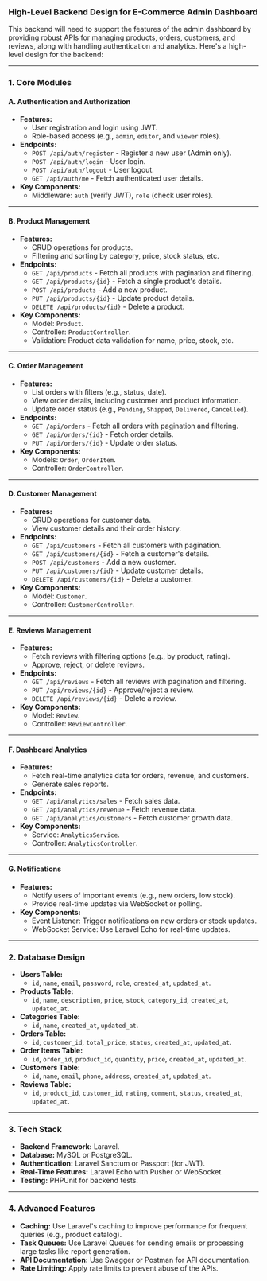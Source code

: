 ### **High-Level Backend Design for E-Commerce Admin Dashboard**

This backend will need to support the features of the admin dashboard by providing robust APIs for managing products, orders, customers, and reviews, along with handling authentication and analytics. Here's a high-level design for the backend:

---

### **1. Core Modules**
#### **A. Authentication and Authorization**
- **Features:**
  - User registration and login using JWT.
  - Role-based access (e.g., `admin`, `editor`, and `viewer` roles).
- **Endpoints:**
  - `POST /api/auth/register` - Register a new user (Admin only).
  - `POST /api/auth/login` - User login.
  - `POST /api/auth/logout` - User logout.
  - `GET /api/auth/me` - Fetch authenticated user details.
- **Key Components:**
  - Middleware: `auth` (verify JWT), `role` (check user roles).

---

#### **B. Product Management**
- **Features:**
  - CRUD operations for products.
  - Filtering and sorting by category, price, stock status, etc.
- **Endpoints:**
  - `GET /api/products` - Fetch all products with pagination and filtering.
  - `GET /api/products/{id}` - Fetch a single product's details.
  - `POST /api/products` - Add a new product.
  - `PUT /api/products/{id}` - Update product details.
  - `DELETE /api/products/{id}` - Delete a product.
- **Key Components:**
  - Model: `Product`.
  - Controller: `ProductController`.
  - Validation: Product data validation for name, price, stock, etc.

---

#### **C. Order Management**
- **Features:**
  - List orders with filters (e.g., status, date).
  - View order details, including customer and product information.
  - Update order status (e.g., `Pending`, `Shipped`, `Delivered`, `Cancelled`).
- **Endpoints:**
  - `GET /api/orders` - Fetch all orders with pagination and filtering.
  - `GET /api/orders/{id}` - Fetch order details.
  - `PUT /api/orders/{id}` - Update order status.
- **Key Components:**
  - Models: `Order`, `OrderItem`.
  - Controller: `OrderController`.

---

#### **D. Customer Management**
- **Features:**
  - CRUD operations for customer data.
  - View customer details and their order history.
- **Endpoints:**
  - `GET /api/customers` - Fetch all customers with pagination.
  - `GET /api/customers/{id}` - Fetch a customer's details.
  - `POST /api/customers` - Add a new customer.
  - `PUT /api/customers/{id}` - Update customer details.
  - `DELETE /api/customers/{id}` - Delete a customer.
- **Key Components:**
  - Model: `Customer`.
  - Controller: `CustomerController`.

---

#### **E. Reviews Management**
- **Features:**
  - Fetch reviews with filtering options (e.g., by product, rating).
  - Approve, reject, or delete reviews.
- **Endpoints:**
  - `GET /api/reviews` - Fetch all reviews with pagination and filtering.
  - `PUT /api/reviews/{id}` - Approve/reject a review.
  - `DELETE /api/reviews/{id}` - Delete a review.
- **Key Components:**
  - Model: `Review`.
  - Controller: `ReviewController`.

---

#### **F. Dashboard Analytics**
- **Features:**
  - Fetch real-time analytics data for orders, revenue, and customers.
  - Generate sales reports.
- **Endpoints:**
  - `GET /api/analytics/sales` - Fetch sales data.
  - `GET /api/analytics/revenue` - Fetch revenue data.
  - `GET /api/analytics/customers` - Fetch customer growth data.
- **Key Components:**
  - Service: `AnalyticsService`.
  - Controller: `AnalyticsController`.

---

#### **G. Notifications**
- **Features:**
  - Notify users of important events (e.g., new orders, low stock).
  - Provide real-time updates via WebSocket or polling.
- **Key Components:**
  - Event Listener: Trigger notifications on new orders or stock updates.
  - WebSocket Service: Use Laravel Echo for real-time updates.

---

### **2. Database Design**
- **Users Table:** 
  - `id`, `name`, `email`, `password`, `role`, `created_at`, `updated_at`.
- **Products Table:** 
  - `id`, `name`, `description`, `price`, `stock`, `category_id`, `created_at`, `updated_at`.
- **Categories Table:** 
  - `id`, `name`, `created_at`, `updated_at`.
- **Orders Table:** 
  - `id`, `customer_id`, `total_price`, `status`, `created_at`, `updated_at`.
- **Order Items Table:** 
  - `id`, `order_id`, `product_id`, `quantity`, `price`, `created_at`, `updated_at`.
- **Customers Table:** 
  - `id`, `name`, `email`, `phone`, `address`, `created_at`, `updated_at`.
- **Reviews Table:** 
  - `id`, `product_id`, `customer_id`, `rating`, `comment`, `status`, `created_at`, `updated_at`.

---

### **3. Tech Stack**
- **Backend Framework:** Laravel.
- **Database:** MySQL or PostgreSQL.
- **Authentication:** Laravel Sanctum or Passport (for JWT).
- **Real-Time Features:** Laravel Echo with Pusher or WebSocket.
- **Testing:** PHPUnit for backend tests.

---

### **4. Advanced Features**
- **Caching:** Use Laravel's caching to improve performance for frequent queries (e.g., product catalog).
- **Task Queues:** Use Laravel Queues for sending emails or processing large tasks like report generation.
- **API Documentation:** Use Swagger or Postman for API documentation.
- **Rate Limiting:** Apply rate limits to prevent abuse of the APIs.
